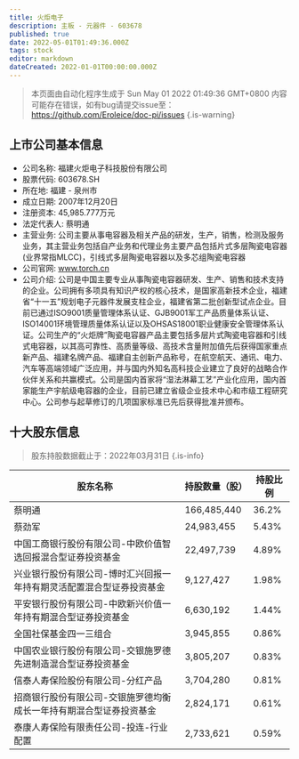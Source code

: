 ```yaml
---
title: 火炬电子
description: 主板 - 元器件 - 603678
published: true
date: 2022-05-01T01:49:36.000Z
tags: stock
editor: markdown
dateCreated: 2022-01-01T00:00:00.000Z
---
```


> 本页面由自动化程序生成于 Sun May 01 2022 01:49:36 GMT+0800
> 内容可能存在错误，如有bug请提交issue至：https://github.com/Eroleice/doc-pi/issues
{.is-warning}

## 上市公司基本信息
- 公司名称: 福建火炬电子科技股份有限公司
- 股票代码: 603678.SH
- 所在地: 福建 - 泉州市
- 成立日期: 2007年12月20日
- 注册资本: 45,985.777万元
- 法定代表人: 蔡明通
- 主营业务: 公司主要从事电容器及相关产品的研发，生产，销售，检测及服务业务，其主营业务包括自产业务和代理业务主要产品包括片式多层陶瓷电容器(业界常指MLCC)，引线式多层陶瓷电容器以及多芯组陶瓷电容器
- 公司官网: www.torch.cn
- 公司介绍: 公司是中国主要专业从事陶瓷电容器研发、生产、销售和技术支持的企业。公司拥有多项具有知识产权的核心技术，是国家高新技术企业，福建省“十一五”规划电子元器件发展支柱企业，福建省第二批创新型试点企业。目前已通过ISO9001质量管理体系认证、GJB9001军工产品质量体系认证、ISO14001环境管理质量体系认证以及OHSAS18001职业健康安全管理体系认证。公司生产的“火炬牌”陶瓷电容器产品主要包括多层片式陶瓷电容器和引线式电容器，以其高可靠性、高质量等级、高技术含量附加值先后获得国家重点新产品、福建名牌产品、福建自主创新产品称号，在航空航天、通讯、电力、汽车等高端领域广泛应用，并与国内外知名高科技企业建立了良好的战略合作伙伴关系和共赢模式。公司是国内首家将“湿法淋幕工艺”产业化应用，国内首家能生产宇航级电容器的企业，目前已建立省级企业技术中心和市级工程研究中心。公司参与起草修订的几项国家标准已先后获得批准并颁布。


## 十大股东信息
> 股东持股数据截止于：2022年03月31日
{.is-info}

| 股东名称 | 持股数量（股） | 持股比例 |
| --- | --- | --- |
| 蔡明通 | 166,485,440 | 36.2% |
| 蔡劲军 | 24,983,455 | 5.43% |
| 中国工商银行股份有限公司-中欧价值智选回报混合型证券投资基金 | 22,497,739 | 4.89% |
| 兴业银行股份有限公司-博时汇兴回报一年持有期灵活配置混合型证券投资基金 | 9,127,427 | 1.98% |
| 平安银行股份有限公司-中欧新兴价值一年持有期混合型证券投资基金 | 6,630,192 | 1.44% |
| 全国社保基金四一三组合 | 3,945,855 | 0.86% |
| 中国农业银行股份有限公司-交银施罗德先进制造混合型证券投资基金 | 3,805,207 | 0.83% |
| 信泰人寿保险股份有限公司-分红产品 | 3,704,280 | 0.81% |
| 招商银行股份有限公司-交银施罗德均衡成长一年持有期混合型证券投资基金 | 2,824,171 | 0.61% |
| 泰康人寿保险有限责任公司-投连-行业配置 | 2,733,621 | 0.59% |




